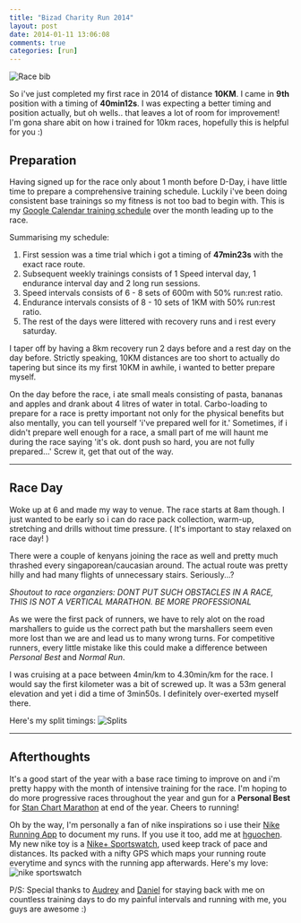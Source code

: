 ```yaml
---
title: "Bizad Charity Run 2014"
layout: post
date: 2014-01-11 13:06:08
comments: true
categories: [run]
---
```

![Race bib](http://i1113.photobucket.com/albums/k508/houguochen/Mobile%20Uploads/47CF7B85-FE8E-4A36-9E14-0CE43C88796C.jpg)

So i've just completed my first race in 2014 of distance **10KM**. I came in **9th** position with a timing of **40min12s**. I was expecting a better timing and position actually, but oh wells.. that leaves a lot of room for improvement! I'm gona share abit on how i trained for 10km races, hopefully this is helpful for you :) 

## Preparation
Having signed up for the race only about 1 month before D-Day, i have little time to prepare a comprehensive training schedule. Luckily i've been doing consistent base trainings so my fitness is not too bad to begin with. This is my [Google Calendar training schedule](https://www.google.com/calendar/embed?src=jc3k7b210i05f3s7d9ldtkhdlg%40group.calendar.google.com&ctz=Asia/Singapore) over the month leading up to the race.

Summarising my schedule:

1. First session was a time trial which i got a timing of **47min23s** with the exact race route.
2. Subsequent weekly trainings consists of 1 Speed interval day, 1 endurance interval day and 2 long run sessions. 
3. Speed intervals consists of 6 - 8 sets of 600m with 50% run:rest ratio.
4. Endurance intervals consists of 8 - 10 sets of 1KM with 50% run:rest ratio. 
5. The rest of the days were littered with recovery runs and i rest every saturday.

I taper off by having a 8km recovery run 2 days before and a rest day on the day before. Strictly speaking, 10KM distances are too short to actually do tapering but since its my first 10KM in awhile, i wanted to better prepare myself.

On the day before the race, i ate small meals consisting of pasta, bananas and apples and drank about 4 litres of water in total. Carbo-loading to prepare for a race is pretty important not only for the physical benefits but also mentally, you can tell yourself 'i've prepared well for it.' Sometimes, if i didn't prepare well enough for a race, a small part of me will haunt me during the race saying 'it's ok. dont push so hard, you are not fully prepared...' Screw it, get that out of the way.
***


## Race Day
Woke up at 6 and made my way to venue. The race starts at 8am though. I just wanted to be early so i can do race pack collection, warm-up, stretching and drills without time pressure. ( It's important to stay relaxed on race day! )

There were a couple of kenyans joining the race as well and pretty much thrashed every singaporean/caucasian around. The actual route was pretty hilly and had many flights of unnecessary stairs. Seriously...?

*Shoutout to race organziers: DONT PUT SUCH OBSTACLES IN A RACE, THIS IS NOT A VERTICAL MARATHON. BE MORE PROFESSIONAL*

As we were the first pack of runners, we have to rely alot on the road marshallers to guide us the correct path but the marshallers seem even more lost than we are and lead us to many wrong turns. For competitive runners, every little mistake like this could make a difference between *Personal Best* and *Normal Run*.

I was cruising at a pace between 4min/km to 4.30min/km for the race. I would say the first kilometer was a bit of screwed up. It was a 53m general elevation and yet i did a time of 3min50s. I definitely over-exerted myself there.

Here's my split timings:
![Splits](http://i1113.photobucket.com/albums/k508/houguochen/ScreenShot2014-01-11at10828pm.png)

---
## Afterthoughts
It's a good start of the year with a base race timing to improve on and i'm pretty happy with the month of intensive training for the race. I'm hoping to do more progressive races throughout the year and gun for a **Personal Best** for [Stan Chart Marathon](http://www.marathonsingapore.com/) at end of the year. Cheers to running!

Oh by the way, I'm personally a fan of nike inspirations so i use their [Nike Running App](http://nikeplus.nike.com/plus/products/gps_app/) to document my runs. If you use it too, add me at [hguochen](http://nikeplus.nike.com/plus/profile/hguochen/).
My new nike toy is a [Nike+ Sportswatch](http://nikeplus.nike.com/plus/products/sport_watch/), used keep track of pace and distances. Its packed with a nifty GPS which maps your running route everytime and syncs with the running app afterwards. 
Here's my love:
![nike sportswatch](http://i1113.photobucket.com/albums/k508/houguochen/Mobile%20Uploads/14E541F7-C975-4949-B5B3-7799BAD72DA9.jpg)

P/S: Special thanks to [Audrey](https://www.facebook.com/audrey.lim.7777?ref=ts&fref=ts) and [Daniel](https://www.facebook.com/daniel.leong.2006?fref=ts) for staying back with me on countless training days to do my painful intervals and running with me, you guys are awesome :)